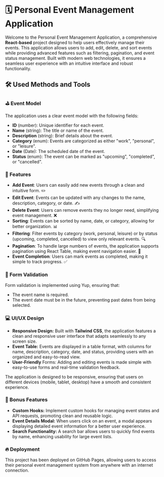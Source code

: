 #  🗓️ Personal Event Management Application

Welcome to the Personal Event Management Application, a comprehensive **React-based** project designed to help users effectively manage their events. This application allows users to add, edit, delete, and sort events while providing advanced features such as filtering, pagination, and event status management. Built with modern web technologies, it ensures a seamless user experience with an intuitive interface and robust functionality.

## 🛠️ Used Methods and Tools

### ⛳ Event Model
The application uses a clear event model with the following fields:
- **ID** (number): Unique identifier for each event.
- **Name** (string): The title or name of the event.
- **Description** (string): Brief details about the event.
- **Category** (enum): Events are categorized as either "work", "personal", or "leisure".
- **Date** (Date): The scheduled date of the event.
- **Status** (enum): The event can be marked as "upcoming", "completed", or "cancelled".

### 🎯 Features

- **Add Event**: Users can easily add new events through a clean and intuitive form. ✏️
- **Edit Event**: Events can be updated with any changes to the name, description, category, or date. ✍️
- **Delete Event**: Users can remove events they no longer need, simplifying event management. ❌
- **Sorting**: Events can be sorted by name, date, or category, allowing for better organization. 📊
- **Filtering**: Filter events by category (work, personal, leisure) or by status (upcoming, completed, cancelled) to view only relevant events. 🔍
- **Pagination**: To handle large numbers of events, the application supports pagination using React Table, making event navigation easier. 📑
- **Event Completion**: Users can mark events as completed, making it simple to track progress. ✅

### 🧪 Form Validation
Form validation is implemented using Yup, ensuring that:
- The event name is required.
- The event date must be in the future, preventing past dates from being selected.

### 💻 UI/UX Design
- **Responsive Design:** Built with **Tailwind CSS**, the application features a clean and responsive user interface that adapts seamlessly to any screen size.
- **Event Table:** Events are displayed in a table format, with columns for name, description, category, date, and status, providing users with an organized and easy-to-read view.
- **User-Friendly** Forms: Adding and editing events is made simple with easy-to-use forms and real-time validation feedback.

The application is designed to be responsive, ensuring that users on different devices (mobile, tablet, desktop) have a smooth and consistent experience.

### 🚀 Bonus Features
- **Custom Hooks:** Implement custom hooks for managing event states and API requests, promoting clean and reusable logic.
- **Event Details Modal:** When users click on an event, a modal appears displaying detailed event information for a better user experience.
- **Search Functionality:** A search bar allows users to quickly find events by name, enhancing usability for large event lists.

### 🔥 Deployment
This project has been deployed on GitHub Pages, allowing users to access their personal event management system from anywhere with an internet connection.
